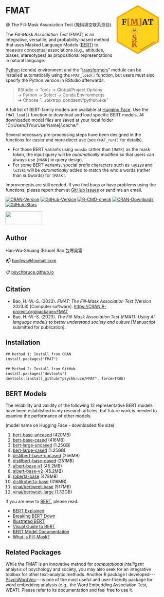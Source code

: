 # FMAT <img src="man/figures/logo.png" align="right" height="160"/>

😷 The Fill-Mask Association Test (掩码填空联系测验).

The *Fill-Mask Association Test* (FMAT) is an integrative, versatile, and probability-based method that uses Masked Language Models ([BERT](https://arxiv.org/abs/1810.04805)) to measure conceptual associations (e.g., attitudes, biases, stereotypes) as propositional representations in natural language.

[Python](https://www.anaconda.com/) (conda) environment and the "[transformers](https://huggingface.co/docs/transformers/installation)" module can be installed automatically using the `FMAT_load()` function, but users must also specify the Python version in RStudio afterwards:

> RStudio → Tools → Global/Project Options\
> → Python → Select → Conda Environments\
> → Choose ".../textrpp_condaenv/python.exe"

A full list of BERT-family models are available at [Hugging Face](https://huggingface.co/models?pipeline_tag=fill-mask&library=transformers). Use the `FMAT_load()` function to download and load specific BERT models. All downloaded model files are saved at your local folder "C:/Users/[YourUserName]/.cache/".

Several necessary pre-processing steps have been designed in the functions for easier and more direct use (see `FMAT_run()` for details).

-   For those BERT variants using `<mask>` rather than `[MASK]` as the mask token, the input query will be *automatically* modified so that users can always use `[MASK]` in query design.
-   For some BERT variants, special prefix characters such as `\u0120` and `\u2581` will be *automatically* added to match the whole words (rather than subwords) for `[MASK]`.

Improvements are still needed. If you find bugs or have problems using the functions, please report them at [GitHub Issues](https://github.com/psychbruce/FMAT/issues) or send me an email.

<!-- badges: start -->

[![CRAN-Version](https://www.r-pkg.org/badges/version/FMAT?color=red)](https://CRAN.R-project.org/package=FMAT) [![GitHub-Version](https://img.shields.io/github/r-package/v/psychbruce/FMAT?label=GitHub&color=orange)](https://github.com/psychbruce/FMAT) [![R-CMD-check](https://github.com/psychbruce/FMAT/actions/workflows/R-CMD-check.yaml/badge.svg)](https://github.com/psychbruce/FMAT/actions/workflows/R-CMD-check.yaml) [![CRAN-Downloads](https://cranlogs.r-pkg.org/badges/grand-total/FMAT)](https://CRAN.R-project.org/package=FMAT) [![GitHub-Stars](https://img.shields.io/github/stars/psychbruce/FMAT?style=social)](https://github.com/psychbruce/FMAT/stargazers)

<!-- badges: end -->

<img src="https://s1.ax1x.com/2020/07/28/aAjUJg.jpg" width="120px" height="42px"/>

## Author

Han-Wu-Shuang (Bruce) Bao 包寒吴霜

📬 [baohws\@foxmail.com](mailto:baohws@foxmail.com)

📋 [psychbruce.github.io](https://psychbruce.github.io)

## Citation

-   Bao, H.-W.-S. (2023). *FMAT: The Fill-Mask Association Test* (Version 2023.8) [Computer software]. <https://CRAN.R-project.org/package=FMAT>
-   Bao, H.-W.-S. (2023). *The Fill-Mask Association Test (FMAT): Using AI language models to better understand society and culture* [Manuscript submitted for publication].

## Installation

```{r}
## Method 1: Install from CRAN
install.packages("FMAT")

## Method 2: Install from GitHub
install.packages("devtools")
devtools::install_github("psychbruce/FMAT", force=TRUE)
```

## BERT Models

The reliability and validity of the following 12 representative BERT models have been established in my research articles, but future work is needed to examine the performance of other models.

(model name on Hugging Face - downloaded file size)

1.  [bert-base-uncased](https://huggingface.co/bert-base-uncased) (420MB)
2.  [bert-base-cased](https://huggingface.co/bert-base-cased) (416MB)
3.  [bert-large-uncased](https://huggingface.co/bert-large-uncased) (1.25GB)
4.  [bert-large-cased](https://huggingface.co/bert-large-cased) (1.25GB)
5.  [distilbert-base-uncased](https://huggingface.co/distilbert-base-uncased) (256MB)
6.  [distilbert-base-cased](https://huggingface.co/distilbert-base-cased) (251MB)
7.  [albert-base-v1](https://huggingface.co/albert-base-v1) (45.2MB)
8.  [albert-base-v2](https://huggingface.co/albert-base-v2) (45.2MB)
9.  [roberta-base](https://huggingface.co/roberta-base) (478MB)
10. [distilroberta-base](https://huggingface.co/distilroberta-base) (316MB)
11. [vinai/bertweet-base](https://huggingface.co/vinai/bertweet-base) (517MB)
12. [vinai/bertweet-large](https://huggingface.co/vinai/bertweet-large) (1.32GB)

If you are new to [BERT](https://arxiv.org/abs/1810.04805), please read:

-   [BERT Explained](https://towardsdatascience.com/bert-explained-state-of-the-art-language-model-for-nlp-f8b21a9b6270)
-   [Breaking BERT Down](https://towardsdatascience.com/breaking-bert-down-430461f60efb)
-   [Illustrated BERT](https://jalammar.github.io/illustrated-bert/)
-   [Visual Guide to BERT](https://jalammar.github.io/a-visual-guide-to-using-bert-for-the-first-time/)
-   [BERT Model Documentation](https://huggingface.co/docs/transformers/main/en/model_doc/bert)
-   [What is Fill-Mask?](https://huggingface.co/tasks/fill-mask)

## Related Packages

While the FMAT is an innovative method for *computational intelligent* analysis of psychology and society, you may also seek for an integrative toolbox for other text-analytic methods. Another R package I developed---[PsychWordVec](https://psychbruce.github.io/PsychWordVec/)---is one of the most useful and user-friendly package for word embedding analysis (e.g., the Word Embedding Association Test, WEAT). Please refer to its documentation and feel free to use it.

